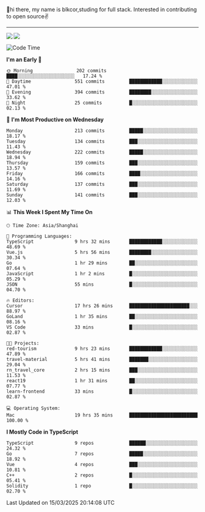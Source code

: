 👋hi there, my name is blkcor,studing for full stack.
Interested in contributing to open source✌️

<hr/>

![](https://github-readme-stats.vercel.app/api?username=blkcor)
<a href="https://github.com/blkcor/github-readme-stats">
    <img align="left" src="https://github-readme-stats.vercel.app/api/top-langs/?username=blkcor&hide=jupyter%20notebook,shaderlab,tex,c%23&langs_count=9" />
</a>


<!--START_SECTION:waka-->
![Code Time](http://img.shields.io/badge/Code%20Time-1%2C869%20hrs%2015%20mins-blue)

**I'm an Early 🐤** 

```text
🌞 Morning                202 commits         ████░░░░░░░░░░░░░░░░░░░░░   17.24 % 
🌆 Daytime                551 commits         ████████████░░░░░░░░░░░░░   47.01 % 
🌃 Evening                394 commits         ████████░░░░░░░░░░░░░░░░░   33.62 % 
🌙 Night                  25 commits          █░░░░░░░░░░░░░░░░░░░░░░░░   02.13 % 
```
📅 **I'm Most Productive on Wednesday** 

```text
Monday                   213 commits         █████░░░░░░░░░░░░░░░░░░░░   18.17 % 
Tuesday                  134 commits         ███░░░░░░░░░░░░░░░░░░░░░░   11.43 % 
Wednesday                222 commits         █████░░░░░░░░░░░░░░░░░░░░   18.94 % 
Thursday                 159 commits         ███░░░░░░░░░░░░░░░░░░░░░░   13.57 % 
Friday                   166 commits         ████░░░░░░░░░░░░░░░░░░░░░   14.16 % 
Saturday                 137 commits         ███░░░░░░░░░░░░░░░░░░░░░░   11.69 % 
Sunday                   141 commits         ███░░░░░░░░░░░░░░░░░░░░░░   12.03 % 
```


📊 **This Week I Spent My Time On** 

```text
🕑︎ Time Zone: Asia/Shanghai

💬 Programming Languages: 
TypeScript               9 hrs 32 mins       ████████████░░░░░░░░░░░░░   48.69 % 
Vue.js                   5 hrs 56 mins       ████████░░░░░░░░░░░░░░░░░   30.34 % 
Go                       1 hr 29 mins        ██░░░░░░░░░░░░░░░░░░░░░░░   07.64 % 
JavaScript               1 hr 2 mins         █░░░░░░░░░░░░░░░░░░░░░░░░   05.29 % 
JSON                     55 mins             █░░░░░░░░░░░░░░░░░░░░░░░░   04.70 % 

🔥 Editors: 
Cursor                   17 hrs 26 mins      ██████████████████████░░░   88.97 % 
GoLand                   1 hr 35 mins        ██░░░░░░░░░░░░░░░░░░░░░░░   08.16 % 
VS Code                  33 mins             █░░░░░░░░░░░░░░░░░░░░░░░░   02.87 % 

🐱‍💻 Projects: 
red-tourism              9 hrs 23 mins       ████████████░░░░░░░░░░░░░   47.89 % 
travel-material          5 hrs 41 mins       ███████░░░░░░░░░░░░░░░░░░   29.04 % 
rn_travel_core           2 hrs 15 mins       ███░░░░░░░░░░░░░░░░░░░░░░   11.53 % 
react19                  1 hr 31 mins        ██░░░░░░░░░░░░░░░░░░░░░░░   07.77 % 
learn-frontend           33 mins             █░░░░░░░░░░░░░░░░░░░░░░░░   02.87 % 

💻 Operating System: 
Mac                      19 hrs 35 mins      █████████████████████████   100.00 % 
```

**I Mostly Code in TypeScript** 

```text
TypeScript               9 repos             ██████░░░░░░░░░░░░░░░░░░░   24.32 % 
Go                       7 repos             █████░░░░░░░░░░░░░░░░░░░░   18.92 % 
Vue                      4 repos             ███░░░░░░░░░░░░░░░░░░░░░░   10.81 % 
C++                      2 repos             █░░░░░░░░░░░░░░░░░░░░░░░░   05.41 % 
Solidity                 1 repo              █░░░░░░░░░░░░░░░░░░░░░░░░   02.70 % 
```




 Last Updated on 15/03/2025 20:14:08 UTC
<!--END_SECTION:waka-->


